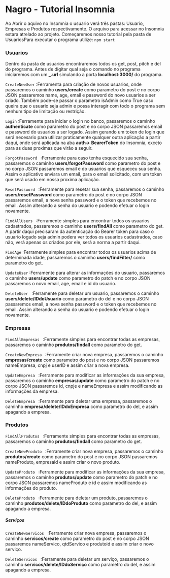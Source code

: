 # Nagro - Tutorial Insomnia

Ao Abrir o aquivo no Insomnia o usuario verá três pastas: Usuario, Empresas e Produtos respectivamente. O arquivo para acessar no Insomnia estara atrelado ao projeto.
Começaremos nosso tutorial pela pasta de UsuariosPara executar o programa utilize:
```npm start```

### Usuarios

Dentro da pasta de usuarios encontraremos todos os get, post, pitch e del do programa. Antes de digitar qual seja o comando no programa iniciaremos com um **_.url**
simulando a porta **localhost:3000/** do programa. 

```CreateNewUser```
:Ferramenta para criação de novos usuarios, onde passaremos o caminho **users/create** como parametro do post e no corpo JSON passaremos name, age, email e password 
do novo usuarios a ser criado. Também pode-se passar o parametro isAdmin como True caso queira que o usuario seja admin e possa interagir com todo o programa sem
nenhum tipo de limitação ou restrição.

```Login```
:Ferramente para iniciar o login no banco, passaremos o caminho **authenticate** como parametro do post e no corpo JSON passaremos email e password do usuarios
a ser logado. Assim gerando um token de login que será necesario para utilizar praticamente qualquer outra aplicação a partir daqui, onde será aplicada na aba **auth->**
**BearerToken** do Insomnia, exceto para as duas proximas que virão a seguir.

```ForgotPassword ```
:Ferramente para caso tenha esquecido sua senha, passaremos o caminho **users/forgotPassword** como parametro do post e no corpo JSON passaremos email e do usuarios que 
esqueceu sua senha. Assim o aplicativo enviara um email, para o email solicitado, com um token que será usado em nossa proxima aplicação.

```ResetPassword ```
:Ferramente para resetar sua senha, passaremos o caminho **users/resetPassword** como parametro do post e no corpo JSON passaremos email, a nova senha password 
e o token que recebemos no email. Assim alterando a senha do usuario e podendo efetuar o login novamente.

```FindAllUsers ```
:Ferramente simples para encontrar todos os usuarios cadastrados, passaremos o caminho **users/findAll** como parametro do get. A partir daqui precisaram da autenticação
do Bearer token para caso o usuario logado seja admin podera ver todos os usuarios cadastrados, caso não, verá apenas os criados por ele, será a norma a partir daqui.

```FindAge```
:Ferramente simples para encontrar todos os usuarios acima de determinada idade, passaremos o caminho **users/findFilter/** como parametro do get.

```UpdateUser```
:Ferramente para alterar as informações do usuario, passaremos o caminho **users/update** como parametro do patch e no corpo JSON passaremos o novo email, age, email e id do
usuario.

```DeleteUser ```
:Ferramente para deletar um usuario, passaremos o caminho **users/delete/IDdoUsuario** como parametro do del e no corpo JSON passaremos email, a nova senha password 
e o token que recebemos no email. Assim alterando a senha do usuario e podendo efetuar o login novamente.

### Empresas

```FindAllEmpresas ```
:Ferramente simples para encontrar todas as empresas, passaremos o caminho **produtos/findall** como parametro do get.

```CreateNewEmpresa ```
:Ferramente criar nova empresa, passaremos o caminho **empresas/create** como parametro do post e no corpo JSON passaremos nameEmpresa, cnpj e userID e assim criar 
a nova empresa.

```UpdateEmpresa ```
:Ferramente para modificar as informações da sua empresa, passaremos o caminho **empresas/update** como parametro do patch e no corpo JSON passaremos id, cnpje e nameEmpresa 
e assim modificando as informações da empresa.

```DeleteEmpresa ```
:Ferramente para deletar uma empresa, passaremos o caminho **empresa/delete/IDdoEmpresa** como parametro do del, e assim apagando a empresa.

### Produtos


```FindAllProdutos ```
:Ferramente simples para encontrar todas as empresas, passaremos o caminho **produtos/findall** como parametro do get.

```CreateNewProduto ```
:Ferramente criar nova empresa, passaremos o caminho **produtos/create** como parametro do post e no corpo JSON passaremos nameProduto, empresaid e assim criar 
o novo produto.

```UpdateProduto ```
:Ferramente para modificar as informações da sua empresa, passaremos o caminho **produtos/update** como parametro do patch e no corpo JSON passaremos nameProduto e id 
e assim modificando as informações do produto.

```DeleteProduto ```
:Ferramente para deletar um produto, passaremos o caminho **produtos/delete/IDdoProduto** como parametro do del, e assim apagando a empresa.

##### Serviços

```CreateNewServicos ```
:Ferramente criar nova empresa, passaremos o caminho **servicos/create** como parametro do post e no corpo JSON passaremos nameServico, qtdServico e produtoid e assim criar 
o novo serviço.

```DeleteServicos ```
:Ferramente para deletar um serviço, passaremos o caminho **servicos/delete/IDdoServiço** como parametro do del, e assim apagando a empresa.


